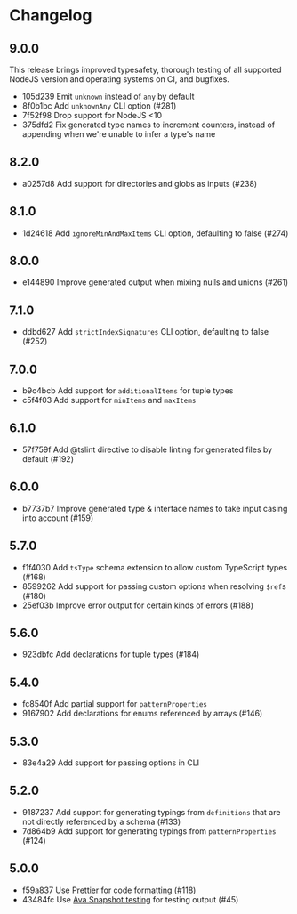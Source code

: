 # Changelog

## 9.0.0

This release brings improved typesafety, thorough testing of all supported NodeJS version and operating systems on CI, and bugfixes.

- 105d239 Emit `unknown` instead of `any` by default
- 8f0b1bc Add `unknownAny` CLI option (#281)
- 7f52f98 Drop support for NodeJS <10
- 375dfd2 Fix generated type names to increment counters, instead of appending when we're unable to infer a type's name

## 8.2.0

- a0257d8 Add support for directories and globs as inputs (#238)

## 8.1.0

- 1d24618 Add `ignoreMinAndMaxItems` CLI option, defaulting to false (#274)

## 8.0.0

- e144890 Improve generated output when mixing nulls and unions (#261)

## 7.1.0

- ddbd627 Add `strictIndexSignatures` CLI option, defaulting to false (#252)

## 7.0.0

- b9c4bcb Add support for `additionalItems` for tuple types
- c5f4f03 Add support for `minItems` and `maxItems`

## 6.1.0

- 57f759f Add @tslint directive to disable linting for generated files by default (#192)

## 6.0.0

- b7737b7 Improve generated type & interface names to take input casing into account (#159)

## 5.7.0

- f1f4030 Add `tsType` schema extension to allow custom TypeScript types (#168)
- 8599262 Add support for passing custom options when resolving `$ref`s (#180)
- 25ef03b Improve error output for certain kinds of errors (#188)

## 5.6.0

- 923dbfc Add declarations for tuple types (#184)

## 5.4.0

- fc8540f Add partial support for `patternProperties`
- 9167902 Add declarations for enums referenced by arrays (#146)

## 5.3.0

- 83e4a29 Add support for passing options in CLI

## 5.2.0

- 9187237 Add support for generating typings from `definitions` that are not directly referenced by a schema (#133)
- 7d864b9 Add support for generating typings from `patternProperties` (#124)

## 5.0.0

- f59a837 Use [Prettier](prettier.io) for code formatting (#118)
- 43484fc Use [Ava Snapshot testing](https://github.com/avajs/ava#snapshot-testing) for testing output (#45)

